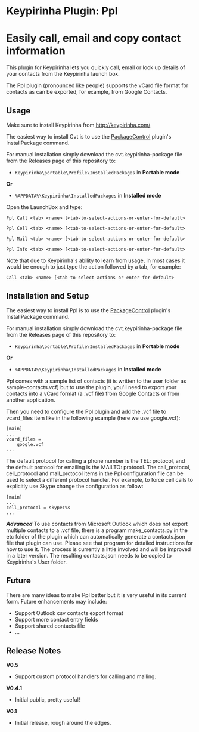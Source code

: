 Keypirinha Plugin: Ppl
=========
# Easily call, email and copy contact information

This plugin for Keypirinha lets you quickly call, email or look up details of your contacts from the Keypirinha launch box.

The Ppl plugin (pronounced like people) supports the vCard file format for contacts as can be exported, for example, from Google Contacts.

## Usage ##
Make sure to install Keypirinha from http://keypirinha.com/

The easiest way to install Cvt is to use the [PackageControl](https://github.com/ueffel/Keypirinha-PackageControl) plugin's InstallPackage command. 

For manual installation simply download the cvt.keypirinha-package file from the Releases page of this repository to:

* `Keypirinha\portable\Profile\InstalledPackages` in **Portable mode**

**Or** 

* `%APPDATA%\Keypirinha\InstalledPackages` in **Installed mode** 

Open the LaunchBox and type:
```
Ppl Call <tab> <name> [<tab-to-select-actions-or-enter-for-default>
```

```
Ppl Cell <tab> <name> [<tab-to-select-actions-or-enter-for-default>
```

```
Ppl Mail <tab> <name> [<tab-to-select-actions-or-enter-for-default>
```

```
Ppl Info <tab> <name> [<tab-to-select-actions-or-enter-for-default>
```

Note that due to Keypirinha's ability to learn from usage, in most cases it would be enough to just type the action followed by a tab, for example:
```
Call <tab> <name> [<tab-to-select-actions-or-enter-for-default>
```

## Installation and Setup ##
The easiest way to install Ppl is to use the [PackageControl](https://github.com/ueffel/Keypirinha-PackageControl) plugin's InstallPackage command. 

For manual installation simply download the cvt.keypirinha-package file from the Releases page of this repository to:

* `Keypirinha\portable\Profile\InstalledPackages` in **Portable mode**

**Or** 

* `%APPDATA%\Keypirinha\InstalledPackages` in **Installed mode** 

Ppl comes with a sample list of contacts (it is written to the user folder as sample-contacts.vcf) but to use the plugin, you'll need to export your contacts into a vCard format (a .vcf file) from Google Contacts or from another application. 

Then you need to configure the Ppl plugin and add the .vcf file to vcard_files item like in the following example (here we use google.vcf):

```
[main]
...
vcard_files =
    google.vcf
...
```

The default protocol for calling a phone number is the TEL: protocol, and the default protocol for emailing is the MAILTO: protocol. The call_protocol, cell_protocol and mail_protocol items in the Ppl configuration file can be used to select a different protocol handler. For example, to force cell calls to explicitly use Skype change the configuration as follow:

```
[main]
...
cell_protocol = skype:%s
...
```

***Advanced***
To use contacts from Microsoft Outlook which does not export multiple contacts to a .vcf file, there is a program make_contacts.py in the etc folder of the plugin which can automatically generate a contacts.json file that plugin can use. Please see that program for detailed instructions for how to use it. The process is currently a little involved and will be improved in a later version. The resulting contacts.json needs to be copied to Keypirinha's User folder.

## Future ##

There are many ideas to make Ppl better but it is very useful in its current form. Future enhancements may include:
* Support Outlook csv contacts export format 
* Support more contact entry fields
* Support shared contacts file
* ...

## Release Notes ##

**V0.5**
- Support custom protocol handlers for calling and mailing.

**V0.4.1**
- Initial public, pretty useful!

**V0.1**
- Initial release, rough around the edges.
